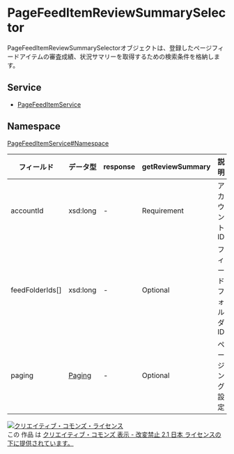 # PageFeedItemReviewSummarySelector

PageFeedItemReviewSummarySelectorオブジェクトは、登録したページフィードアイテムの審査成績、状況サマリーを取得するための検索条件を格納します。

## Service

- [PageFeedItemService](../../services/PageFeedItemService.md)

## Namespace

[PageFeedItemService#Namespace](../../services/PageFeedItemService.md#namespace)

| フィールド           | データ型                          | response | getReviewSummary | 説明            |
|-----------------|-------------------------------|----------|------------------|---------------|
| accountId       | xsd:long                      | -        | Requirement      | アカウントID    |
| feedFolderIds[] | xsd:long                      | -        | Optional         | フィードフォルダID |
| paging          | [Paging](../Common/Paging.md) | -        | Optional         | ページング設定    |

[![クリエイティブ・コモンズ・ライセンス](https://i.creativecommons.org/l/by-nd/2.1/jp/88x31.png)](http://creativecommons.org/licenses/by-nd/2.1/jp/)<br>
この 作品 は [クリエイティブ・コモンズ 表示 - 改変禁止 2.1 日本 ライセンスの下に提供されています。](http://creativecommons.org/licenses/by-nd/2.1/jp/)
